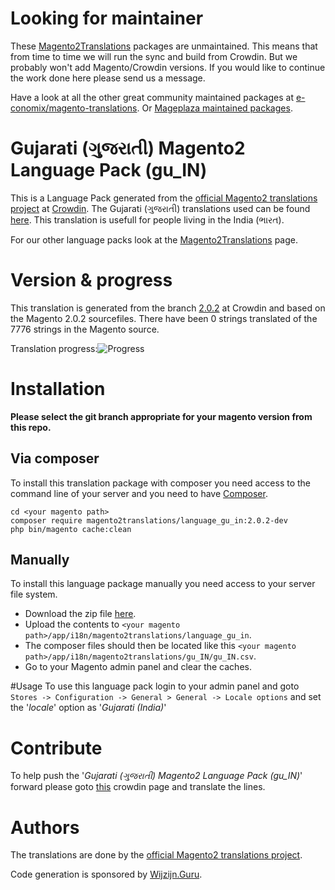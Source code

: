 # Looking for maintainer
These [Magento2Translations](http://magento2translations.github.io/) packages are unmaintained. This means that from time to time we will run the sync and build from Crowdin. But we probably won't add Magento/Crowdin versions. If you would like to continue the work done here please send us a message.

Have a look at all the other great community maintained packages at [e-conomix/magento-translations](https://github.com/e-conomix/magento-translations).
Or [Mageplaza maintained packages](https://github.com/mageplaza?q=language).

# Gujarati (ગુજરાતી) Magento2 Language Pack (gu_IN)
This is a Language Pack generated from the [official Magento2 translations project](https://crowdin.com/project/magento-2) at [Crowdin](https://crowdin.com).
The Gujarati (ગુજરાતી) translations used can be found [here](https://crowdin.com/project/magento-2/gu-in).
This translation is usefull for people living in the India (ભારત).

For our other language packs look at the [Magento2Translations](http://magento2translations.github.io/) page.

# Version & progress
This translation is generated from the branch [2.0.2](https://crowdin.com/project/magento-2/gu-in#/2.0.2) at Crowdin and based on the Magento 2.0.2 sourcefiles.
There have been  0 strings translated of the 7776 strings in the Magento source.

Translation progress:![Progress](http://progressed.io/bar/0)

# Installation
**Please select the git branch appropriate for your magento version from this repo.**
## Via composer
To install this translation package with composer you need access to the command line of your server and you need to have [Composer](https://getcomposer.org).
```
cd <your magento path>
composer require magento2translations/language_gu_in:2.0.2-dev
php bin/magento cache:clean
```
## Manually
To install this language package manually you need access to your server file system.
* Download the zip file [here](https://github.com/Magento2Translations/language_gu_in/archive/2.0.2.zip).
* Upload the contents to `<your magento path>/app/i18n/magento2translations/language_gu_in`.
* The composer files should then be located like this `<your magento path>/app/i18n/magento2translations/gu_IN/gu_IN.csv`.
* Go to your Magento admin panel and clear the caches.

#Usage
To use this language pack login to your admin panel and goto `Stores -> Configuration -> General > General -> Locale options` and set the '*locale*' option as '*Gujarati (India)*'

# Contribute
To help push the '*Gujarati (ગુજરાતી) Magento2 Language Pack (gu_IN)*' forward please goto [this](https://crowdin.com/project/magento-2/gu-in) crowdin page and translate the lines.

# Authors
The translations are done by the [official Magento2 translations project](https://crowdin.com/project/magento-2).

Code generation is sponsored by [Wijzijn.Guru](http://www.wijzijn.guru/).
